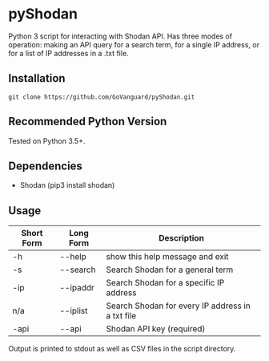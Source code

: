 # pyShodan
Python 3 script for interacting with Shodan API. Has three modes of operation: making an API query for a search term, for a single IP address, or for a list of IP addresses in a .txt file.

## Installation
```
git clone https://github.com/GoVanguard/pyShodan.git
```

## Recommended Python Version
Tested on Python 3.5+.

## Dependencies
* Shodan (pip3 install shodan)

## Usage
Short Form        | Long Form      | Description
----------------- | -------------- |-------------
-h                | --help         | show this help message and exit
-s                | --search       | Search Shodan for a general term
-ip               | --ipaddr       | Search Shodan for a specific IP address
n/a               | --iplist       | Search Shodan for every IP address in a txt file
-api              | --api          | Shodan API key (required)

Output is printed to stdout as well as CSV files in the script directory.
